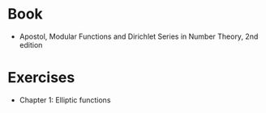 # Book
- Apostol, Modular Functions and Dirichlet Series in Number Theory, 2nd edition

# Exercises
- Chapter 1: Elliptic functions
